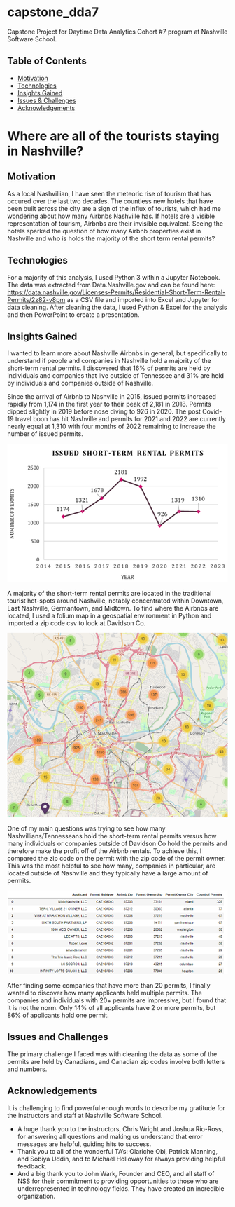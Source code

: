# capstone_dda7

Capstone Project for Daytime Data Analytics Cohort #7 program at Nashville Software School.

## Table of Contents
* [Motivation](#motivation)
* [Technologies](#technologies)
* [Insights Gained](#insights-gained)
* [Issues & Challenges](#issues-&-challenges)
* [Acknowledgements](#acknowledgements)

# Where are all of the tourists staying in Nashville?

## Motivation
As a local Nashvillian, I have seen the meteoric rise of tourism that has occured over the last two decades.  The countless new hotels that have been built across the city are a sign of the influx of tourists, which had me wondering about how many Airbnbs Nashville has. If hotels are a visible representation of tourism, Airbnbs are their invisible equivalent. Seeing the hotels sparked the question of how many Airbnb properties exist in Nashville and who is holds the majority of the short term rental permits?

## Technologies
For a majority of this analysis, I used Python 3 within a Jupyter Notebook. The data was extracted from Data.Nashville.gov and can be found here: https://data.nashville.gov/Licenses-Permits/Residential-Short-Term-Rental-Permits/2z82-v8pm as a CSV file and imported into Excel and Jupyter for data cleaning. After cleaning the data, I used Python & Excel for the analysis and then PowerPoint to create a presentation.

## Insights Gained
I wanted to learn more about Nashville Airbnbs in general, but specifically to understand if people and companies in Nashville hold a majority of the short-term rental permits. I discovered that 16% of permits are held by individuals and companies that live outside of Tennessee and 31% are held by individuals and companies outside of Nashville.

Since the arrival of Airbnb to Nashville in 2015, issued permits increased rapidly from 1,174 in the first year to their peak of 2,181 in 2018. Permits dipped slightly in 2019 before nose diving to 926 in 2020. The post Covid-19 travel boon has hit Nashville and permits for 2021 and 2022 are currently nearly equal at 1,310 with four months of 2022 remaining to increase the number of issued permits.

![YOY Short-Term Rental Permits Issued Per Year](/images/YOY_permits.png)

A majority of the short-term rental permits are located in the traditional tourist hot-spots around Nashville, notably concentrated within Downtown, East Nashville, Germantown, and Midtown. To find where the Airbnbs are located, I used a folium map in a geospatial environment in Python and imported a zip code csv to look at Davidson Co.

![Short-Term Rental Permit Locations](/images/map.png)

One of my main questions was trying to see how many Nashvillians/Tennesseans hold the short-term rental permits versus how many individuals or companies outside of Davidson Co hold the permits and therefore make the profit off of the Airbnb rentals.  To achieve this, I compared the zip code on the permit with the zip code of the permit owner. This was the most helpful to see how many, companies in particular, are located outside of Nashville and they typically have a large amount of permits.

![zip codes](/images/top_10.png)


After finding some companies that have more than 20 permits, I finally wanted to discover how many applicants held multiple permits. The companies and individuals with 20+ permits are impressive, but I found that it is not the norm. Only 14% of all applicants have 2 or more permits, but 86% of applicants hold one permit.

## Issues and Challenges
The primary challenge I faced was with cleaning the data as some of the permits are held by Canadians, and Canadian zip codes involve both letters and numbers.

## Acknowledgements
It is challenging to find powerful enough words to describe my gratitude for the instructors and staff at Nashville Software School.
* A huge thank you to the instructors, Chris Wright and Joshua Rio-Ross, for answering all questions and making us understand that error messages are helpful, guiding hits to success.
* Thank you to all of the wonderful TA’s: Olariche Obi, Patrick Manning, and Sobiya Uddin, and to Michael Holloway for always providing helpful feedback.
* And a big thank you to John Wark, Founder and CEO, and all staff of NSS for their commitment to providing opportunities to those who are underrepresented in technology fields. They have created an incredible organization.

